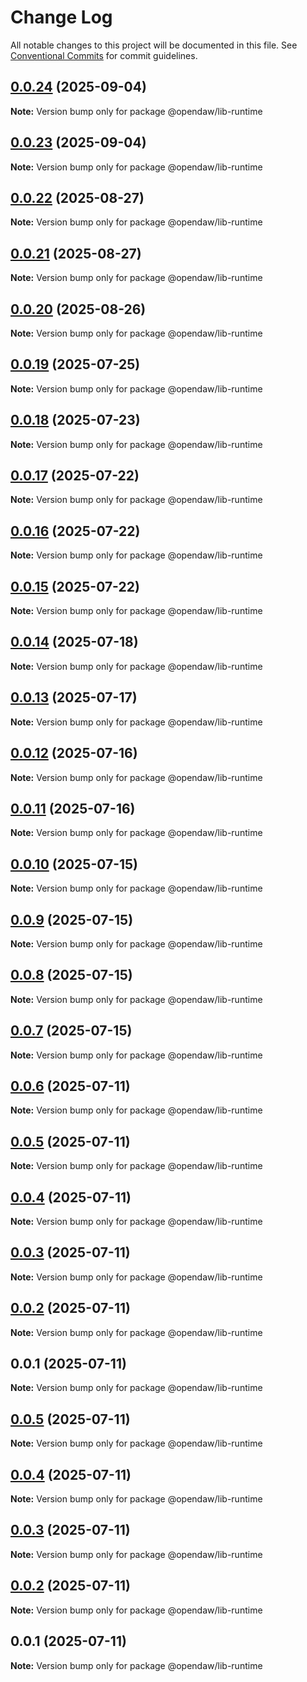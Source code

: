 # Change Log

All notable changes to this project will be documented in this file.
See [Conventional Commits](https://conventionalcommits.org) for commit guidelines.

## [0.0.24](https://github.com/andremichelle/openDAW/compare/@opendaw/lib-runtime@0.0.23...@opendaw/lib-runtime@0.0.24) (2025-09-04)

**Note:** Version bump only for package @opendaw/lib-runtime

## [0.0.23](https://github.com/andremichelle/openDAW/compare/@opendaw/lib-runtime@0.0.22...@opendaw/lib-runtime@0.0.23) (2025-09-04)

**Note:** Version bump only for package @opendaw/lib-runtime

## [0.0.22](https://github.com/andremichelle/openDAW/compare/@opendaw/lib-runtime@0.0.21...@opendaw/lib-runtime@0.0.22) (2025-08-27)

**Note:** Version bump only for package @opendaw/lib-runtime

## [0.0.21](https://github.com/andremichelle/openDAW/compare/@opendaw/lib-runtime@0.0.20...@opendaw/lib-runtime@0.0.21) (2025-08-27)

**Note:** Version bump only for package @opendaw/lib-runtime

## [0.0.20](https://github.com/andremichelle/openDAW/compare/@opendaw/lib-runtime@0.0.19...@opendaw/lib-runtime@0.0.20) (2025-08-26)

**Note:** Version bump only for package @opendaw/lib-runtime

## [0.0.19](https://github.com/andremichelle/openDAW/compare/@opendaw/lib-runtime@0.0.18...@opendaw/lib-runtime@0.0.19) (2025-07-25)

**Note:** Version bump only for package @opendaw/lib-runtime

## [0.0.18](https://github.com/andremichelle/openDAW/compare/@opendaw/lib-runtime@0.0.17...@opendaw/lib-runtime@0.0.18) (2025-07-23)

**Note:** Version bump only for package @opendaw/lib-runtime

## [0.0.17](https://github.com/andremichelle/openDAW/compare/@opendaw/lib-runtime@0.0.16...@opendaw/lib-runtime@0.0.17) (2025-07-22)

**Note:** Version bump only for package @opendaw/lib-runtime

## [0.0.16](https://github.com/andremichelle/openDAW/compare/@opendaw/lib-runtime@0.0.15...@opendaw/lib-runtime@0.0.16) (2025-07-22)

**Note:** Version bump only for package @opendaw/lib-runtime

## [0.0.15](https://github.com/andremichelle/openDAW/compare/@opendaw/lib-runtime@0.0.14...@opendaw/lib-runtime@0.0.15) (2025-07-22)

**Note:** Version bump only for package @opendaw/lib-runtime

## [0.0.14](https://github.com/andremichelle/openDAW/compare/@opendaw/lib-runtime@0.0.13...@opendaw/lib-runtime@0.0.14) (2025-07-18)

**Note:** Version bump only for package @opendaw/lib-runtime

## [0.0.13](https://github.com/andremichelle/openDAW/compare/@opendaw/lib-runtime@0.0.12...@opendaw/lib-runtime@0.0.13) (2025-07-17)

**Note:** Version bump only for package @opendaw/lib-runtime

## [0.0.12](https://github.com/andremichelle/openDAW/compare/@opendaw/lib-runtime@0.0.11...@opendaw/lib-runtime@0.0.12) (2025-07-16)

**Note:** Version bump only for package @opendaw/lib-runtime

## [0.0.11](https://github.com/andremichelle/openDAW/compare/@opendaw/lib-runtime@0.0.10...@opendaw/lib-runtime@0.0.11) (2025-07-16)

**Note:** Version bump only for package @opendaw/lib-runtime

## [0.0.10](https://github.com/andremichelle/openDAW/compare/@opendaw/lib-runtime@0.0.9...@opendaw/lib-runtime@0.0.10) (2025-07-15)

**Note:** Version bump only for package @opendaw/lib-runtime

## [0.0.9](https://github.com/andremichelle/openDAW/compare/@opendaw/lib-runtime@0.0.8...@opendaw/lib-runtime@0.0.9) (2025-07-15)

**Note:** Version bump only for package @opendaw/lib-runtime

## [0.0.8](https://github.com/andremichelle/openDAW/compare/@opendaw/lib-runtime@0.0.7...@opendaw/lib-runtime@0.0.8) (2025-07-15)

**Note:** Version bump only for package @opendaw/lib-runtime

## [0.0.7](https://github.com/andremichelle/openDAW/compare/@opendaw/lib-runtime@0.0.6...@opendaw/lib-runtime@0.0.7) (2025-07-15)

**Note:** Version bump only for package @opendaw/lib-runtime

## [0.0.6](https://github.com/andremichelle/openDAW/compare/@opendaw/lib-runtime@0.0.5...@opendaw/lib-runtime@0.0.6) (2025-07-11)

**Note:** Version bump only for package @opendaw/lib-runtime

## [0.0.5](https://github.com/andremichelle/openDAW/compare/@opendaw/lib-runtime@0.0.4...@opendaw/lib-runtime@0.0.5) (2025-07-11)

**Note:** Version bump only for package @opendaw/lib-runtime

## [0.0.4](https://github.com/andremichelle/openDAW/compare/@opendaw/lib-runtime@0.0.3...@opendaw/lib-runtime@0.0.4) (2025-07-11)

**Note:** Version bump only for package @opendaw/lib-runtime

## [0.0.3](https://github.com/andremichelle/openDAW/compare/@opendaw/lib-runtime@0.0.2...@opendaw/lib-runtime@0.0.3) (2025-07-11)

**Note:** Version bump only for package @opendaw/lib-runtime

## [0.0.2](https://github.com/andremichelle/openDAW/compare/@opendaw/lib-runtime@0.0.1...@opendaw/lib-runtime@0.0.2) (2025-07-11)

**Note:** Version bump only for package @opendaw/lib-runtime

## 0.0.1 (2025-07-11)

**Note:** Version bump only for package @opendaw/lib-runtime

## [0.0.5](https://github.com/andremichelle/opendaw-turbo/compare/@opendaw/lib-runtime@0.0.4...@opendaw/lib-runtime@0.0.5) (2025-07-11)

**Note:** Version bump only for package @opendaw/lib-runtime

## [0.0.4](https://github.com/andremichelle/opendaw-turbo/compare/@opendaw/lib-runtime@0.0.3...@opendaw/lib-runtime@0.0.4) (2025-07-11)

**Note:** Version bump only for package @opendaw/lib-runtime

## [0.0.3](https://github.com/andremichelle/opendaw-turbo/compare/@opendaw/lib-runtime@0.0.2...@opendaw/lib-runtime@0.0.3) (2025-07-11)

**Note:** Version bump only for package @opendaw/lib-runtime

## [0.0.2](https://github.com/andremichelle/opendaw-turbo/compare/@opendaw/lib-runtime@0.0.1...@opendaw/lib-runtime@0.0.2) (2025-07-11)

**Note:** Version bump only for package @opendaw/lib-runtime

## 0.0.1 (2025-07-11)

**Note:** Version bump only for package @opendaw/lib-runtime
